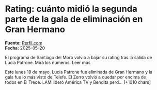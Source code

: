 # Rating: cuánto midió la segunda parte de la gala de eliminación en Gran Hermano

**Fuente:** [Perfil.com](https://exitoina.perfil.com/noticias/rating/rating-cuanto-midio-segunda-parte-gala-eliminacion-gran-hermano.phtml)  
**Fecha:** 2025-05-20

El programa de Santiago del Moro volvió a bajar su rating tras la salida de Lucía Patrone. Mirá los números. Leer más

Este lunes 19 de mayo, Lucía Patrone fue eliminada de Gran Hermano y la gala fue lo más visto de Telefe. El Zorro volvió a quedar por encima de todos en El Trece. LAM lideró América TV y Bendita perd… [+1010 chars]
